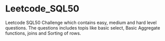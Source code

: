 # Leetcode_SQL50
Leetcode SQL50 Challenge which contains easy, medium and hard level questions. The questions includes topis like basic select, Basic Aggregate functions, joins and Sorting of rows.
